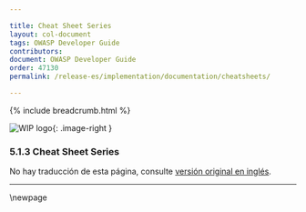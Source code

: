 ```yaml
---

title: Cheat Sheet Series
layout: col-document
tags: OWASP Developer Guide
contributors:
document: OWASP Developer Guide
order: 47130
permalink: /release-es/implementation/documentation/cheatsheets/

---
```


{% include breadcrumb.html %}

<style type="text/css">
.image-right {
  height: 180px;
  display: block;
  margin-left: auto;
  margin-right: auto;
  float: right;
}
</style>

![WIP logo](../../../assets/images/dg_wip.png "Trabajo en curso"){: .image-right }

### 5.1.3 Cheat Sheet Series

No hay traducción de esta página, consulte [versión original en inglés][release070103].

----

[release070103]: https://github.com/OWASP/www-project-developer-guide/blob/main/release/07-implementation/01-documentation/03-cheatsheets.md

\newpage

